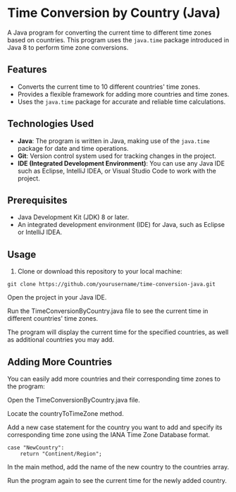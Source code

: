 # Time Conversion by Country (Java)

A Java program for converting the current time to different time zones based on countries. This program uses the `java.time` package introduced in Java 8 to perform time zone conversions.

## Features

- Converts the current time to 10 different countries' time zones.
- Provides a flexible framework for adding more countries and time zones.
- Uses the `java.time` package for accurate and reliable time calculations.

## Technologies Used

- **Java**: The program is written in Java, making use of the `java.time` package for date and time operations.
- **Git**: Version control system used for tracking changes in the project.
- **IDE (Integrated Development Environment)**: You can use any Java IDE such as Eclipse, IntelliJ IDEA, or Visual Studio Code to work with the project.

## Prerequisites

- Java Development Kit (JDK) 8 or later.
- An integrated development environment (IDE) for Java, such as Eclipse or IntelliJ IDEA.

## Usage

1. Clone or download this repository to your local machine:

```shell
git clone https://github.com/yourusername/time-conversion-java.git
```
Open the project in your Java IDE.

Run the TimeConversionByCountry.java file to see the current time in different countries' time zones.

The program will display the current time for the specified countries, as well as additional countries you may add.

## Adding More Countries
You can easily add more countries and their corresponding time zones to the program:

Open the TimeConversionByCountry.java file.

Locate the countryToTimeZone method.

Add a new case statement for the country you want to add and specify its corresponding time zone using the IANA Time Zone Database format.

```shell
case "NewCountry":
    return "Continent/Region";
```
In the main method, add the name of the new country to the countries array.

Run the program again to see the current time for the newly added country.
